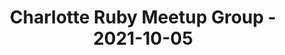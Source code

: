 ---
layout: post
title: Charlotte Ruby Meetup Group - 2021-10-05
datetime: '2021-10-05T19:00:00-04:00'
name: Charlotte Ruby Meetup Group
external_url: https://www.meetup.com/charlotte-rb/events/281046436/
online_event: true
year_month: 2021-10
---